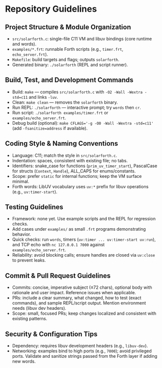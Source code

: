 # Repository Guidelines

## Project Structure & Module Organization
- `src/solarforth.c`: single-file C11 VM and libuv bindings (core runtime and words).
- `examples/*.frt`: runnable Forth scripts (e.g., `timer.frt`, `echo_server.frt`).
- `Makefile`: build targets and flags; outputs `solarforth`.
- Generated binary: `./solarforth` (REPL and script runner).

## Build, Test, and Development Commands
- Build: `make` — compiles `src/solarforth.c` with `-O2 -Wall -Wextra -std=c11` and links `-luv`.
- Clean: `make clean` — removes the `solarforth` binary.
- Run REPL: `./solarforth` — interactive prompt; try `words` then `cr`.
- Run script: `./solarforth examples/timer.frt` or `examples/echo_server.frt`.
- Debug build (optional): `make CFLAGS='-g -O0 -Wall -Wextra -std=c11'` (add `-fsanitize=address` if available).

## Coding Style & Naming Conventions
- Language: C11; match the style in `src/solarforth.c`.
- Indentation: spaces, consistent with existing file; no tabs.
- Identifiers: snake_case for functions (`prim_uv_timer_start`), PascalCase for structs (`Context`, `Handle`), ALL_CAPS for enums/constants.
- Scope: prefer `static` for internal functions; keep the VM surface minimal.
- Forth words: LibUV vocabulary uses `uv:*` prefix for libuv operations (e.g., `uv:timer-start`).

## Testing Guidelines
- Framework: none yet. Use example scripts and the REPL for regression checks.
- Add cases under `examples/` as small `.frt` programs demonstrating behavior.
- Quick checks: run `words`, timers (`uv:timer ... uv:timer-start uv:run`), and TCP echo with `nc 127.0.0.1 7000` against `examples/echo_server.frt`.
- Reliability: avoid blocking calls; ensure handles are closed via `uv:close` to prevent leaks.

## Commit & Pull Request Guidelines
- Commits: concise, imperative subject (≤72 chars), optional body with rationale and user impact. Reference issues when applicable.
- PRs: include a clear summary, what changed, how to test (exact commands), and sample REPL/script output. Mention environment needs (libuv dev headers).
- Scope: small, focused PRs; keep changes localized and consistent with existing patterns.

## Security & Configuration Tips
- Dependency: requires libuv development headers (e.g., `libuv-dev`).
- Networking: examples bind to high ports (e.g., `7000`); avoid privileged ports. Validate and sanitize strings passed from the Forth layer if adding new words.
